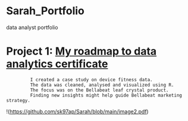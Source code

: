 # Sarah_Portfolio
data analyst portfolio

# Project 1: [My roadmap to data analytics certificate](https://github.com/sk97ap/Sarah/blob/main/dailyactivity.utf8.pdf)
             I created a case study on device fitness data.
             The data was cleaned, analysed and visualized using R. 
             The focus was on the Bellabeat leaf crystal product. 
             Finding new insights might help guide Bellabeat marketing strategy. 
 
!(https://github.com/sk97ap/Sarah/blob/main/image2.pdf)



